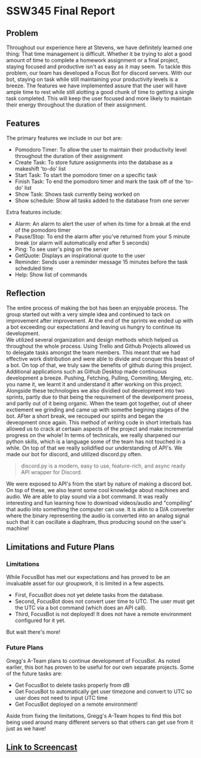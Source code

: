 # SSW345 Final Report

## Problem

  Throughout our experience here at Stevens, we have definitely learned one thing: That time management is difficult. Whether it be trying to alot a good amount of time to complete a homework assignment or a final project, staying focused and productive isn't as easy as it may seem. To tackle this problem, our team has developed a Focus Bot for discord servers. With our bot, staying on task while still maintaining your productivity levels is a breeze. The features we have implemented assure that the user will have ample time to rest while still alotting a good chunk of time to getting a single task completed. This will keep the user focused and more likely to maintain their energy throughout the duration of their assignment.

## Features

The primary features we include in our bot are:
* Pomodoro Timer: To allow the user to maintain their productivity level throughout the duration of their assignment
* Create Task: To store future assignments into the database as a makeshift 'to-do' list
* Start Task: To start the pomodoro timer on a specific task
* Finish Task: To end the pomodoro timer and mark the task off of the 'to-do' list
* Show Task: Shows task currently being worked on
* Show schedule: Show all tasks added to the database from one server

Extra features include:
* Alarm: An alarm to alert the user of when its time for a break at the end of the pomodoro timer
* Pause/Stop: To end the alarm after you've returned from your 5 minute break (or alarm will automatically end after 5 seconds)
* Ping: To see user's ping on the server
* GetQuote: Displays an inspirational quote to the user
* Reminder: Sends user a reminder message 15 minutes before the task scheduled time
* Help: Show list of commands

## Reflection

The entire process of making the bot has been an enjoyable process. The group started out with a very simple idea and continued to tack on improvement after improvement. At the end of the sprints we ended up with a bot exceeding our expectations and leaving us hungry to continue its development.  
We utilized several organization and design methods which helped us throughout the whole process. Using Trello and Github Projects allowed us to delegate tasks amongst the team members. This meant that we had effective work distribution and were able to divide and conquer this beast of a bot. On top of that, we truly saw the benefits of github during this project. Additional applications such as Github Desktop made continuous development a breeze. Pushing, Fetching, Pulling, Commiting, Merging, etc. you name it, we learnt it and understand it after working on this project. Alongside these technologies we also dividied out development into two sprints, partly due to that being the requirement of the develpoment proess, and partly out of it being organic. When the team got together, out of sheer exctiement we grinding and came up with somethe begining stages of the bot. AFter a short break, we recouped our spirits and began the deveopment once again. This method of writing code in short interbals has allowed us to crack at certaain aspects of the project and make incremental progress on the whole! 
In terms of technicals, we really sharpened our python skills, which is a language some of the team has not touched in a while. On top of that we really solidified our understanding of API's. We made our bot for discord, and utilized discord.py often.  
>
> discord.py is a modern, easy to use, feature-rich, and async ready API wrapper for Discord.
>
We were exposed to API's from the start by nature of making a discord bot. 
On top of these, we also learnt some cool knowledge about machines and audio. We are able to play sound via a bot command. It was really interesting and fun learning how to download videos/audio and "compiling" that audio into something the computer can use. It is akin to a D/A converter where the binary representing the audio is converted into an analog signal such that it can oscillate a diaphram, thus producing sound on the user's machine! 


## Limitations and Future Plans

### Limitations
While FocusBot has met our expectations and has proved to be an invaluable asset for our groupwork, it is limited in a few aspects.
* First, FocusBot does not yet delete tasks from the database. 
* Second, FocusBot does not convert user time to UTC. The user must get the UTC via a bot command (which does an API call). 
* Third, FocusBot is not deployed! It does not have a remote environment configured for it yet.

But wait there's more! 

### Future Plans
Gregg's A-Team plans to continue development of FocusBot. As noted earlier, this bot has proven to be useful for our own separate projects. Some of the future tasks are:
* Get FocusBot to delete tasks properly from dB
* Get FocusBot to automatically get user timezone and convert to UTC so user does not need to input UTC time
* Get FocusBot deployed on a remote environment!

Aside from fixing the limitations, Gregg's A-Team hopes to find this bot being used around many different servers so that others can get use from it just as we have!

## [Link to Screencast](https://www.youtube.com/watch?v=qR4wtfvxxCM)
